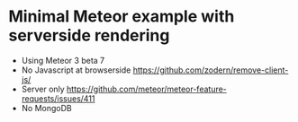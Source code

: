 # Minimal Meteor example with serverside rendering

- Using Meteor 3 beta 7
- No Javascript at browserside https://github.com/zodern/remove-client-js/
- Server only https://github.com/meteor/meteor-feature-requests/issues/411
- No MongoDB
